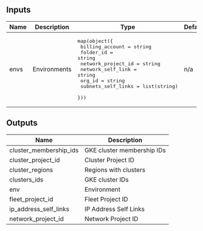 <!-- BEGINNING OF PRE-COMMIT-TERRAFORM DOCS HOOK -->
## Inputs

| Name | Description | Type | Default | Required |
|------|-------------|------|---------|:--------:|
| envs | Environments | <pre>map(object({<br>    billing_account    = string<br>    folder_id          = string<br>    network_project_id = string<br>    network_self_link  = string<br>    org_id             = string<br>    subnets_self_links = list(string)<br>  }))</pre> | n/a | yes |

## Outputs

| Name | Description |
|------|-------------|
| cluster\_membership\_ids | GKE cluster membership IDs |
| cluster\_project\_id | Cluster Project ID |
| cluster\_regions | Regions with clusters |
| clusters\_ids | GKE cluster IDs |
| env | Environment |
| fleet\_project\_id | Fleet Project ID |
| ip\_address\_self\_links | IP Address Self Links |
| network\_project\_id | Network Project ID |

<!-- END OF PRE-COMMIT-TERRAFORM DOCS HOOK -->
